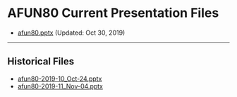 <!--
This is a machine generated file,
and should not be edited,
as it will be overwritten with future updates.

If you have questions around this process
please contact Scott Cate
-->

# AFUN80 Current Presentation Files

- [afun80.pptx](https://globaleventcdn.blob.core.windows.net/assets/afun/afun80/afun80.pptx) (Updated: Oct 30, 2019)
---
## Historical Files
- [afun80-2019-10_Oct-24.pptx](https://globaleventcdn.blob.core.windows.net/assets/afun/afun80/afun80-2019-10_Oct-24.pptx)
- [afun80-2019-11_Nov-04.pptx](https://globaleventcdn.blob.core.windows.net/assets/afun/afun80/afun80-2019-11_Nov-04.pptx)


